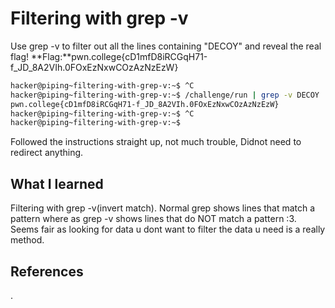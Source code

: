 # Filtering with grep -v
Use grep -v to filter out all the lines containing "DECOY" and reveal the real flag!
**Flag:**pwn.college{cD1mfD8iRCGqH71-f_JD_8A2VIh.0FOxEzNxwCOzAzNzEzW}



```bash
hacker@piping~filtering-with-grep-v:~$ ^C
hacker@piping~filtering-with-grep-v:~$ /challenge/run | grep -v DECOY
pwn.college{cD1mfD8iRCGqH71-f_JD_8A2VIh.0FOxEzNxwCOzAzNzEzW}
hacker@piping~filtering-with-grep-v:~$ ^C
hacker@piping~filtering-with-grep-v:~$ 


```
Followed the instructions straight up, not much trouble, Didnot need to redirect anything.
## What I learned
Filtering with grep -v(invert match). Normal grep shows lines that match a pattern where as grep -v shows lines that do NOT match a pattern :3. Seems fair as looking for data u dont want to filter the data u need is a really method.
## References 
.